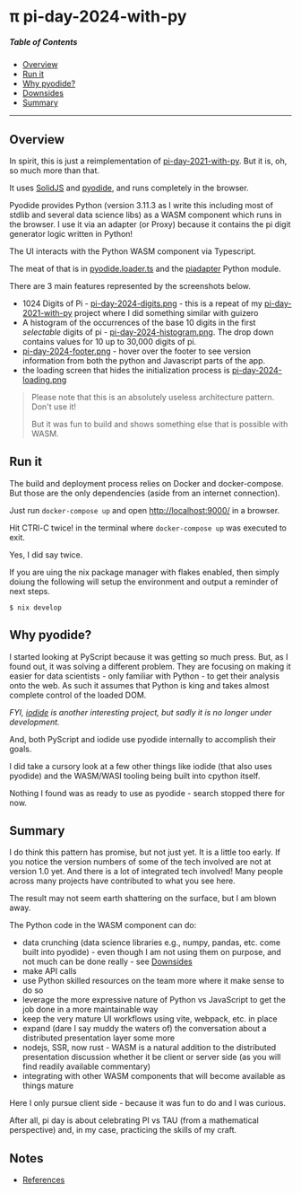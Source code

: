 # &pi; pi-day-2024-with-py

##### Table of Contents

- [Overview](#overview)
- [Run it](#run-it)
- [Why pyodide?](#why-pyodide)
- [Downsides](./docs/wasm-downsides.md)
- [Summary](#summary)

---

## Overview

In spirit, this is just a reimplementation of [pi-day-2021-with-py](https://github.com/klmcwhirter/pi-day-2021-with-py). But it is, oh, so much more than that.

It uses [SolidJS](https://www.solidjs.com/) and [pyodide](https://pyodide.org/), and runs completely in the browser.

Pyodide provides Python (version 3.11.3 as I write this including most of stdlib and several data science libs) as a WASM component which runs in the browser. I use it via an adapter (or Proxy) because it contains the pi digit generator logic written in Python!

The UI interacts with the Python WASM component via Typescript.

The meat of that is in [pyodide.loader.ts](./src/pi/pyodide.loader.ts) and the [piadapter](./piadapter/__init__.py) Python module.

There are 3 main features represented by the screenshots below.

- 1024 Digits of Pi - [pi-day-2024-digits.png](./docs/pi-day-2024-digits.png) - this is a repeat of my [pi-day-2021-with-py](https://github.com/klmcwhirter/pi-day-2021-with-py) project where I did something similar with guizero
- A histogram of the occurrences of the base 10 digits in the first _selectable_ digits of pi - [pi-day-2024-histogram.png](./docs/pi-day-2024-histogram.png). The drop down contains values for 10 up to 30,000 digits of pi.
- [pi-day-2024-footer.png](./docs/pi-day-2024-footer.png) - hover over the footer to see version information from both the python and Javascript parts of the app.
- the loading screen that hides the initialization process is [pi-day-2024-loading.png](./docs/pi-day-2024-loading.png)

> Please note that this is an absolutely useless architecture pattern. Don't use it!
>
> But it was fun to build and shows something else that is possible with WASM.

## Run it

The build and deployment process relies on Docker and docker-compose. But those are the only dependencies (aside from an internet connection).

Just run `docker-compose up` and open [http://localhost:9000/](http://localhost:9000/) in a browser.

Hit CTRl-C twice! in the terminal where `docker-compose up` was executed to exit.

Yes, I did say twice.

If you are uing the nix package manager with flakes enabled, then simply doiung the following will setup the environment and output a reminder of next steps.

`$ nix develop`


## Why pyodide?

I started looking at PyScript because it was getting so much press. But, as I found out, it was solving a different problem. They are focusing on
making it easier for data scientists - only familiar with Python - to get their analysis onto the web. As such it assumes that Python is king and
takes almost complete control of the loaded DOM.

_FYI, [iodide](https://github.com/iodide-project/iodide) is another interesting project, but sadly it is no longer under development._

And, both PyScript and iodide use pyodide internally to accomplish their goals.

I did take a cursory look at a few other things like iodide (that also uses pyodide) and the WASM/WASI tooling being built into cpython itself.

Nothing I found was as ready to use as pyodide - search stopped there for now.

## Summary

I do think this pattern has promise, but not just yet. It is a little too early. If you notice the version numbers of some of the tech involved are not at version 1.0 yet. And there is a lot of integrated tech involved! Many people across many projects have contributed to what you see here.

The result may not seem earth shattering on the surface, but I am blown away.

The Python code in the WASM component can do:

- data crunching (data science libraries e.g., numpy, pandas, etc. come built into pyodide) - even though I am not using them on purpose, and not much can be done really - see [Downsides](./docs/wasm-downsides.md)
- make API calls
- use Python skilled resources on the team more where it make sense to do so
- leverage the more expressive nature of Python vs JavaScript to get the job done in a more maintainable way
- keep the very mature UI workflows using vite, webpack, etc. in place
- expand (dare I say muddy the waters of) the conversation about a distributed presentation layer some more
- nodejs, SSR, now rust - WASM is a natural addition to the distributed presentation discussion whether it be client or server side (as you will find readily available commentary)
- integrating with other WASM components that will become available as things mature

Here I only pursue client side - because it was fun to do and I was curious.

After all, pi day is about celebrating PI vs TAU (from a mathematical perspective) and, in my case, practicing the skills of my craft.

## Notes

- [References](./docs/references.md)

